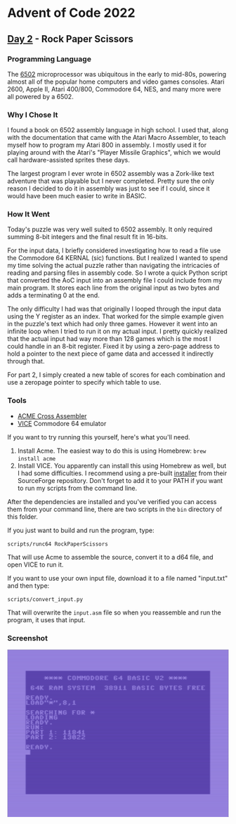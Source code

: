 # Advent of Code 2022
## [Day 2](https://adventofcode.com/2022/day/2) - Rock Paper Scissors

### Programming Language 

The [6502](https://en.wikipedia.org/wiki/MOS_Technology_6502) microprocessor was ubiquitous in the early to mid-80s, powering almost all of the popular home computers and video games consoles.
Atari 2600, Apple II, Atari 400/800, Commodore 64, NES, and many more were all powered by a 6502.

### Why I Chose It

I found a book on 6502 assembly language in high school.
I used that, along with the documentation that came with the Atari Macro Assembler, to teach myself how to program my Atari 800 in assembly.
I mostly used it for playing around with the Atari's "Player Missile Graphics", which we would call hardware-assisted sprites these days.

The largest program I ever wrote in 6502 assembly was a Zork-like text adventure that was playable but I never completed.
Pretty sure the only reason I decided to do it in assembly was just to see if I could, since it would have been much easier to write in BASIC.

### How It Went

Today's puzzle was very well suited to 6502 assembly.
It only required summing 8-bit integers and the final result fit in 16-bits.

For the input data, I briefly considered investigating how to read a file use the Commodore 64 KERNAL (sic) functions.
But I realized I wanted to spend my time solving the actual puzzle rather than navigating the intricacies of reading and parsing files in assembly code.
So I wrote a quick Python script that converted the AoC input into an assembly file I could include from my main program.
It stores each line from the original input as two bytes and adds a terminating 0 at the end.

The only difficulty I had was that originally I looped through the input data using the Y register as an index.
That worked for the simple example given in the puzzle's text which had only three games.
However it went into an infinite loop when I tried to run it on my actual input.
I pretty quickly realized that the actual input had way more than 128 games which is the most I could handle in an 8-bit register.
Fixed it by using a zero-page address to hold a pointer to the next piece of game data and accessed it indirectly through that.

For part 2, I simply created a new table of scores for each combination and use a zeropage pointer to specify which table to use.

### Tools

- [ACME Cross Assembler](https://github.com/meonwax/acme/) 
- [VICE](https://vice-emu.sourceforge.io/) Commodore 64 emulator

If you want to try running this yourself, here's what you'll need.

1. Install Acme. The easiest way to do this is using Homebrew:
`brew install acme`
2. Install VICE. You apparently can install this using Homebrew as well, but I had some difficulties.
I recommend using a pre-built [installer](https://vice-emu.sourceforge.io/index.html#download) from their SourceForge repository.
Don't forget to add it to your PATH if you want to run my scripts from the command line.

After the dependencies are installed and you've verified you can access them from your command line, there are two scripts in the `bin` directory of this folder.

If you just want to build and run the program, type:

```
scripts/runc64 RockPaperScissors
```

That will use Acme to assemble the source, convert it to a d64 file, and open VICE to run it.

If you want to use your own input file, download it to a file named "input.txt" and then type:

```
scripts/convert_input.py
```

That will overwrite the `input.asm` file so when you reassemble and run the program, it uses that input.

### Screenshot

![Commodore 64 Screenshot](docs/c64-screenshot.png)

